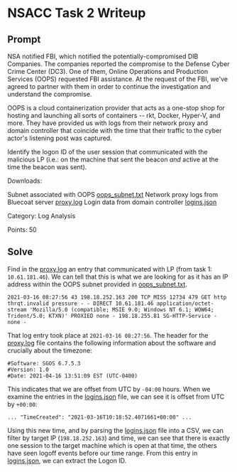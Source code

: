 # NSACC Task 2 Writeup

## Prompt

NSA notified FBI, which notified the potentially-compromised DIB Companies. The companies reported the compromise to the Defense Cyber Crime Center (DC3). One of them, Online Operations and Production Services (OOPS) requested FBI assistance. At the request of the FBI, we've agreed to partner with them in order to continue the investigation and understand the compromise.

OOPS is a cloud containerization provider that acts as a one-stop shop for hosting and launching all sorts of containers -- rkt, Docker, Hyper-V, and more. They have provided us with logs from their network proxy and domain controller that coincide with the time that their traffic to the cyber actor's listening post was captured.

Identify the logon ID of the user session that communicated with the malicious LP (i.e.: on the machine that sent the beacon *and* active at the time the beacon was sent).

Downloads:

Subnet associated with OOPS [oops_subnet.txt](oops_subnet.txt)
Network proxy logs from Bluecoat server [proxy.log](proxy.log)
Login data from domain controller [logins.json](logins.json)

Category: Log Analysis

Points: 50

## Solve

Find in the [proxy.log](proxy.log) an entry that communicated with LP (from task 1: `10.61.181.46`). We can tell that this is what we are looking for as it has an IP address within the OOPS subnet provided in [oops_subnet.txt](oops_subnet.txt).


```
2021-03-16 08:27:56 43 198.18.252.163 200 TCP_MISS 12734 479 GET http thrqt.invalid pressure - - DIRECT 10.61.181.46 application/octet-stream 'Mozilla/5.0 (compatible; MSIE 9.0; Windows NT 6.1; WOW64; Trident/5.0; KTXN)' PROXIED none - 198.18.255.81 SG-HTTP-Service - none -
```

That log entry took place at `2021-03-16 08:27:56`. The header for the [proxy.log](proxy.log) file contains the following information about the software and crucially about the timezone: 

```
#Software: SGOS 6.7.5.3
#Version: 1.0
#Date: 2021-04-16 13:51:09 EST (UTC-0400)
```

This indicates that we are offset from UTC by `-04:00` hours. When we examine the entries in the [logins.json](logins.json) file, we can see it is offset from UTC by `+00:00`: 

```
... "TimeCreated": "2021-03-16T10:18:52.4071661+00:00" ...
```

Using this new time, and by parsing the [logins.json](logins.json) file into a CSV, we can filter by target IP (`198.18.252.163`) and time, we can see that there is exactly one session to the target machine which is open at that time, the others have seen logoff events before our time range. From this entry in [logins.json](logins.json), we can extract the Logon ID.